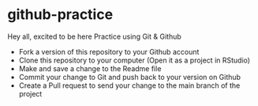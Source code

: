 # github-practice

Hey all, excited to be here
Practice using Git &amp; Github

* Fork a version of this repository to your Github account
* Clone this repository to your computer (Open it as a project in RStudio)
* Make and save a change to the Readme file
* Commit your change to Git and push back to your version on Github
* Create a Pull request to send your change to the main branch of the project
